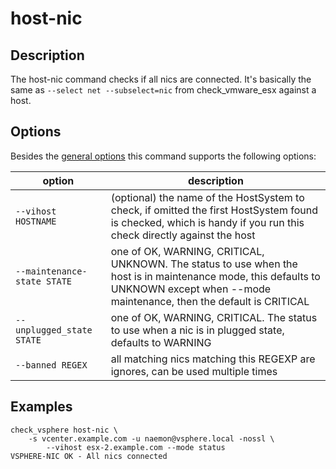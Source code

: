 # host-nic

## Description

The host-nic command checks if all nics are connected. It's basically the same
as `--select net --subselect=nic` from check\_vmware\_esx against a host.

## Options

Besides the [general options](/cmd/) this command supports the following
options:

| option | description |
|---|---|
| `--vihost HOSTNAME` | (optional) the name of the HostSystem to check, if omitted the first HostSystem found is checked, which is handy if you run this check directly against the host |
| `--maintenance-state STATE` | one of OK, WARNING, CRITICAL, UNKNOWN. The status to use when the host is in maintenance mode, this defaults to UNKNOWN except when --mode maintenance, then the default is CRITICAL |
| `--unplugged_state STATE` | one of OK, WARNING, CRITICAL. The status to use when a nic is in plugged state, defaults to WARNING |
| `--banned REGEX` | all matching nics matching this REGEXP are ignores, can be used multiple times |

## Examples

```
check_vsphere host-nic \
	-s vcenter.example.com -u naemon@vsphere.local -nossl \
        --vihost esx-2.example.com --mode status
VSPHERE-NIC OK - All nics connected
```
